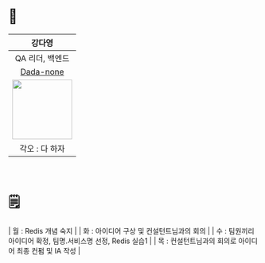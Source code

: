 # 🤝 
|강다영|
|:---:|
|QA 리더, 백엔드|
|[Dada-none](https://github.com/Dada-none)|
|<img src ="https://avatars.githubusercontent.com/u/73842572?v=4" width="120px">|
|각오 : 다 하자|

<br/>

# 🗒️ 
| 월 : Redis 개념 숙지 | 
| 화 : 아이디어 구상 및 컨설턴트님과의 회의 | 
| 수 : 팀원끼리 아이디어 확정, 팀명.서비스명 선정, Redis 실습1 | 
| 목 : 컨설턴트님과의 회의로 아이디어 최종 컨펌 및 IA 작성 |
